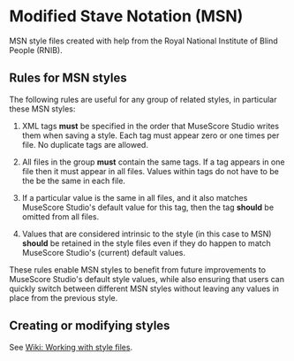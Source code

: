 # Modified Stave Notation (MSN)

MSN style files created with help from the Royal National Institute of Blind People (RNIB).

## Rules for MSN styles

The following rules are useful for any group of related styles, in particular these MSN styles:

1.  XML tags **must** be specified in the order that MuseScore Studio writes them when saving a
    style. Each tag must appear zero or one times per file. No duplicate tags are allowed.

2.  All files in the group **must** contain the same tags. If a tag appears in one file then it
    must appear in all files. Values within tags do not have to be the be the same in each file.

3.  If a particular value is the same in all files, and it also matches MuseScore Studio's default
    value for this tag, then the tag **should** be omitted from all files.

4.  Values that are considered intrinsic to the style (in this case to MSN) **should** be retained
    in the style files even if they do happen to match MuseScore Studio's (current) default values.

These rules enable MSN styles to benefit from future improvements to MuseScore Studio's default
style values, while also ensuring that users can quickly switch between different MSN styles
without leaving any values in place from the previous style.

## Creating or modifying styles

See [Wiki: Working with style files](https://github.com/musescore/MuseScore/wiki/Working-with-style-files).
